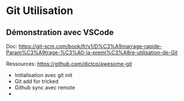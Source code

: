 # Git Utilisation

## Démonstration avec VSCode

Doc: https://git-scm.com/book/fr/v1/D%C3%A9marrage-rapide-Param%C3%A9trage-%C3%A0-la-premi%C3%A8re-utilisation-de-Git

Ressources:
https://github.com/dictcp/awesome-git

+ Initialisation avec git init
+ Git add for tricked
+ Github sync avec remote
+ 